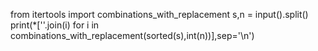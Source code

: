 
from itertools import combinations_with_replacement
s,n = input().split()
print(*[''.join(i) for i in combinations_with_replacement(sorted(s),int(n))],sep='\n')
